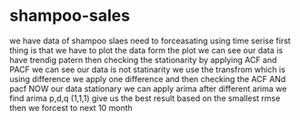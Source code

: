# shampoo-sales
we have data of shampoo slaes need to forceasating using time serise 
first thing is that we have to plot the data form the plot we can see our data is have trendig patern 
then checking the stationarity by applying ACF and PACF we can see our data is not statinarity 
we use the transfrom which is using difference 
we apply one difference and then checking the ACF ANd pacf 
NOW our data stationary
we can apply arima 
after different arima we find arima p,d,q (1,1,1)  give us the best result based on the smallest rmse 
then we forcest to next 10 month 
